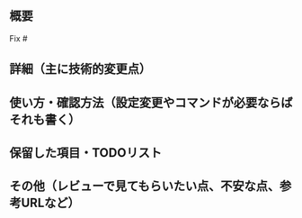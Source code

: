 ## 概要
Fix # <!-- 対応するISSUEがある場合，ここに番号を書く -->

## 詳細（主に技術的変更点）

## 使い方・確認方法（設定変更やコマンドが必要ならばそれも書く）

## 保留した項目・TODOリスト

## その他（レビューで見てもらいたい点、不安な点、参考URLなど）
